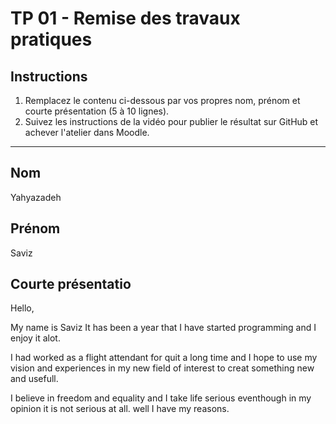 # TP 01 - Remise des travaux pratiques

## Instructions

1. Remplacez le contenu ci-dessous par vos propres nom, prénom et courte présentation (5 à 10 lignes).
2. Suivez les instructions de la vidéo pour publier le résultat sur GitHub et achever l'atelier dans Moodle.

---

## Nom

Yahyazadeh

## Prénom

Saviz

## Courte présentatio

Hello,

My name is Saviz 
It has been a year that I have started programming and I enjoy it alot.


I had worked as a flight attendant for quit a long time and I hope to use my vision and experiences in my new field of interest to creat something new and usefull.

I believe in freedom and equality and I take life serious eventhough in my opinion it is not serious at all.
well I have my reasons.
